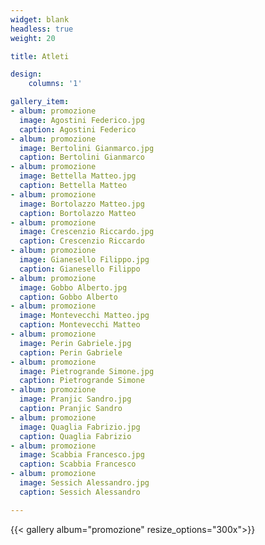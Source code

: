 ```yaml
---
widget: blank
headless: true
weight: 20

title: Atleti

design:
    columns: '1'

gallery_item:
- album: promozione
  image: Agostini Federico.jpg
  caption: Agostini Federico
- album: promozione
  image: Bertolini Gianmarco.jpg
  caption: Bertolini Gianmarco
- album: promozione
  image: Bettella Matteo.jpg
  caption: Bettella Matteo
- album: promozione
  image: Bortolazzo Matteo.jpg
  caption: Bortolazzo Matteo
- album: promozione
  image: Crescenzio Riccardo.jpg
  caption: Crescenzio Riccardo
- album: promozione
  image: Gianesello Filippo.jpg
  caption: Gianesello Filippo
- album: promozione
  image: Gobbo Alberto.jpg
  caption: Gobbo Alberto
- album: promozione
  image: Montevecchi Matteo.jpg
  caption: Montevecchi Matteo
- album: promozione
  image: Perin Gabriele.jpg
  caption: Perin Gabriele
- album: promozione
  image: Pietrogrande Simone.jpg
  caption: Pietrogrande Simone
- album: promozione
  image: Pranjic Sandro.jpg
  caption: Pranjic Sandro
- album: promozione
  image: Quaglia Fabrizio.jpg
  caption: Quaglia Fabrizio
- album: promozione
  image: Scabbia Francesco.jpg
  caption: Scabbia Francesco
- album: promozione
  image: Sessich Alessandro.jpg
  caption: Sessich Alessandro

---
```


{{< gallery album="promozione" resize_options="300x">}}


